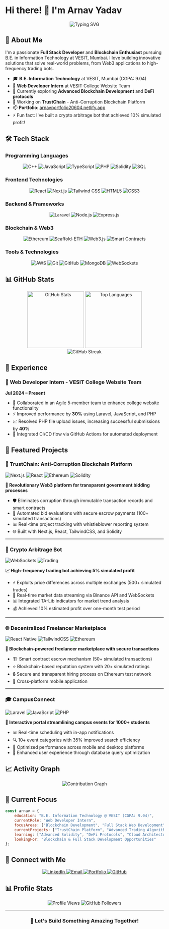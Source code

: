 # Hi there! 👋 I'm Arnav Yadav

<div align="center">
  <img src="https://readme-typing-svg.demolab.com?font=Fira+Code&size=30&duration=3000&pause=1000&color=36BCF7&center=true&vCenter=true&width=700&lines=Full+Stack+Web+Developer;Blockchain+Enthusiast;B.E.+Information+Technology;Problem+Solver;Always+Learning!" alt="Typing SVG" />
</div>

## 🚀 About Me

I'm a passionate **Full Stack Developer** and **Blockchain Enthusiast** pursuing B.E. in Information Technology at VESIT, Mumbai. I love building innovative solutions that solve real-world problems, from Web3 applications to high-frequency trading bots.

- 🎓 **B.E. Information Technology** at VESIT, Mumbai (CGPA: 9.04)
- 💼 **Web Developer Intern** at VESIT College Website Team
- 🌱 Currently exploring **Advanced Blockchain Development** and **DeFi protocols**
- 🔭 Working on **TrustChain** - Anti-Corruption Blockchain Platform
- 📫 **Portfolio**: [arnavportfolio20604.netlify.app](https://arnavportfolio20604.netlify.app/)
- ⚡ Fun fact: I've built a crypto arbitrage bot that achieved 10% simulated profit!

## 🛠️ Tech Stack

### Programming Languages
<div align="center">
  <img src="https://img.shields.io/badge/C++-00599C?style=for-the-badge&logo=c%2B%2B&logoColor=white" alt="C++" />
  <img src="https://img.shields.io/badge/JavaScript-F7DF1E?style=for-the-badge&logo=javascript&logoColor=black" alt="JavaScript" />
  <img src="https://img.shields.io/badge/TypeScript-007ACC?style=for-the-badge&logo=typescript&logoColor=white" alt="TypeScript" />

  <img src="https://img.shields.io/badge/PHP-777BB4?style=for-the-badge&logo=php&logoColor=white" alt="PHP" />
  <img src="https://img.shields.io/badge/Solidity-363636?style=for-the-badge&logo=solidity&logoColor=white" alt="Solidity" />
  <img src="https://img.shields.io/badge/SQL-4479A1?style=for-the-badge&logo=postgresql&logoColor=white" alt="SQL" />
</div>

### Frontend Technologies
<div align="center">
  <img src="https://img.shields.io/badge/React-20232A?style=for-the-badge&logo=react&logoColor=61DAFB" alt="React" />
  <img src="https://img.shields.io/badge/Next.js-000000?style=for-the-badge&logo=nextdotjs&logoColor=white" alt="Next.js" />
  <img src="https://img.shields.io/badge/Tailwind_CSS-38B2AC?style=for-the-badge&logo=tailwind-css&logoColor=white" alt="Tailwind CSS" />
  <img src="https://img.shields.io/badge/HTML5-E34F26?style=for-the-badge&logo=html5&logoColor=white" alt="HTML5" />
  <img src="https://img.shields.io/badge/CSS3-1572B6?style=for-the-badge&logo=css3&logoColor=white" alt="CSS3" />
</div>

### Backend & Frameworks
<div align="center">
  <img src="https://img.shields.io/badge/Laravel-FF2D20?style=for-the-badge&logo=laravel&logoColor=white" alt="Laravel" />
  <img src="https://img.shields.io/badge/Node.js-43853D?style=for-the-badge&logo=node.js&logoColor=white" alt="Node.js" />
  <img src="https://img.shields.io/badge/Express.js-404D59?style=for-the-badge&logo=express&logoColor=white" alt="Express.js" />
</div>

### Blockchain & Web3
<div align="center">
  <img src="https://img.shields.io/badge/Ethereum-3C3C3D?style=for-the-badge&logo=ethereum&logoColor=white" alt="Ethereum" />
  <img src="https://img.shields.io/badge/Scaffold_ETH-FF6B6B?style=for-the-badge&logo=ethereum&logoColor=white" alt="Scaffold-ETH" />
  <img src="https://img.shields.io/badge/Web3.js-F16822?style=for-the-badge&logo=web3.js&logoColor=white" alt="Web3.js" />
  <img src="https://img.shields.io/badge/Smart_Contracts-363636?style=for-the-badge&logo=ethereum&logoColor=white" alt="Smart Contracts" />
</div>

### Tools & Technologies
<div align="center">
  <img src="https://img.shields.io/badge/AWS-232F3E?style=for-the-badge&logo=amazon-aws&logoColor=white" alt="AWS" />

  <img src="https://img.shields.io/badge/Git-F05032?style=for-the-badge&logo=git&logoColor=white" alt="Git" />
  <img src="https://img.shields.io/badge/GitHub-100000?style=for-the-badge&logo=github&logoColor=white" alt="GitHub" />
  <img src="https://img.shields.io/badge/MongoDB-4EA94B?style=for-the-badge&logo=mongodb&logoColor=white" alt="MongoDB" />
  <img src="https://img.shields.io/badge/WebSockets-010101?style=for-the-badge&logo=socket.io&logoColor=white" alt="WebSockets" />
</div>

## 📊 GitHub Stats

<div align="center">
  <img height="180em" src="https://github-readme-stats.vercel.app/api?username=xyzarnav&show_icons=true&theme=tokyonight&include_all_commits=true&count_private=true" alt="GitHub Stats" />
  <img height="180em" src="https://github-readme-stats.vercel.app/api/top-langs/?username=xyzarnav&layout=compact&theme=tokyonight" alt="Top Languages" />
</div>

<div align="center">
  <img src="https://github-readme-streak-stats.herokuapp.com/?user=xyzarnav&theme=tokyonight" alt="GitHub Streak" />
</div>

## 💼 Experience

### 🏢 Web Developer Intern - VESIT College Website Team
**Jul 2024 – Present**
- 🚀 Collaborated in an Agile 5-member team to enhance college website functionality
- ⚡ Improved performance by **30%** using Laravel, JavaScript, and PHP
- 📈 Resolved PHP file upload issues, increasing successful submissions by **40%**
- 🔄 Integrated CI/CD flow via GitHub Actions for automated deployment

## 🌟 Featured Projects

### 🔗 TrustChain: Anti-Corruption Blockchain Platform
![Next.js](https://img.shields.io/badge/Next.js-000000?style=flat-square&logo=nextdotjs&logoColor=white)
![React](https://img.shields.io/badge/React-20232A?style=flat-square&logo=react&logoColor=61DAFB)
![Ethereum](https://img.shields.io/badge/Ethereum-3C3C3D?style=flat-square&logo=ethereum&logoColor=white)
![Solidity](https://img.shields.io/badge/Solidity-363636?style=flat-square&logo=solidity&logoColor=white)

**🎯 Revolutionary Web3 platform for transparent government bidding processes**

- 🛡️ Eliminates corruption through immutable transaction records and smart contracts
- 🔄 Automated bid evaluations with secure escrow payments (100+ simulated transactions)
- 📊 Real-time project tracking with whistleblower reporting system
- 🌐 Built with Next.js, React, TailwindCSS, and Solidity

---

### 🤖 Crypto Arbitrage Bot

![WebSockets](https://img.shields.io/badge/WebSockets-010101?style=flat-square&logo=socket.io&logoColor=white)
![Trading](https://img.shields.io/badge/Trading-FF6B6B?style=flat-square&logo=bitcoin&logoColor=white)

**📈 High-frequency trading bot achieving 5% simulated profit**

- ⚡ Exploits price differences across multiple exchanges (500+ simulated trades)
- 🔄 Real-time market data streaming via Binance API and WebSockets
- 📊 Integrated TA-Lib indicators for market trend analysis
- 💰 Achieved 10% estimated profit over one-month test period

---

### 🌐 Decentralized Freelancer Marketplace
![React Native](https://img.shields.io/badge/React_Native-20232A?style=flat-square&logo=react&logoColor=61DAFB)
![TailwindCSS](https://img.shields.io/badge/Tailwind_CSS-38B2AC?style=flat-square&logo=tailwind-css&logoColor=white)
![Ethereum](https://img.shields.io/badge/Ethereum-3C3C3D?style=flat-square&logo=ethereum&logoColor=white)

**🔐 Blockchain-powered freelancer marketplace with secure transactions**

- 🏗️ Smart contract escrow mechanism (50+ simulated transactions)
- ⭐ Blockchain-based reputation system with 20+ simulated ratings
- 🔒 Secure and transparent hiring process on Ethereum test network
- 📱 Cross-platform mobile application

---

### 🎓 CampusConnect
![Laravel](https://img.shields.io/badge/Laravel-FF2D20?style=flat-square&logo=laravel&logoColor=white)
![JavaScript](https://img.shields.io/badge/JavaScript-F7DF1E?style=flat-square&logo=javascript&logoColor=black)
![PHP](https://img.shields.io/badge/PHP-777BB4?style=flat-square&logo=php&logoColor=white)

**📅 Interactive portal streamlining campus events for 1000+ students**

- 📊 Real-time scheduling with in-app notifications
- 🔍 10+ event categories with 35% improved search efficiency
- 📱 Optimized performance across mobile and desktop platforms
- 🎯 Enhanced user experience through database query optimization

## 📈 Activity Graph
<div align="center">
  <img src="https://github-readme-activity-graph.vercel.app/graph?username=xyzarnav&theme=tokyo-night&bg_color=1a1b27&color=628fdb&line=628fdb&point=628fdb&area=true&hide_border=true" alt="Contribution Graph" />
</div>

## 🎯 Current Focus

```javascript
const arnav = {
    education: "B.E. Information Technology @ VESIT (CGPA: 9.04)",
    currentRole: "Web Developer Intern",
    focusAreas: ["Blockchain Development", "Full Stack Web Development", "DeFi"],
    currentProjects: ["TrustChain Platform", "Advanced Trading Algorithms"],
    learning: ["Advanced Solidity", "DeFi Protocols", "Cloud Architecture"],
    lookingFor: "Blockchain & Full Stack Development Opportunities"
};
```

## 🤝 Connect with Me

<div align="center">
  <a href="https://linkedin.com/in/arnav-yadav-56410329b">
    <img src="https://img.shields.io/badge/LinkedIn-0077B5?style=for-the-badge&logo=linkedin&logoColor=white" alt="LinkedIn" />
  </a>
  <a href="mailto:arnav20604@gmail.com">
    <img src="https://img.shields.io/badge/Email-D14836?style=for-the-badge&logo=gmail&logoColor=white" alt="Email" />
  </a>
  <a href="https://arnavportfolio20604.netlify.app/">
    <img src="https://img.shields.io/badge/Portfolio-FF5722?style=for-the-badge&logo=google-chrome&logoColor=white" alt="Portfolio" />
  </a>
  <a href="https://github.com/xyzarnav">
    <img src="https://img.shields.io/badge/GitHub-100000?style=for-the-badge&logo=github&logoColor=white" alt="GitHub" />
  </a>
</div>

## 📊 Profile Stats
<div align="center">
  <img src="https://komarev.com/ghpvc/?username=xyzarnav&label=Profile%20views&color=0e75b6&style=flat" alt="Profile Views" />
  <img src="https://img.shields.io/github/followers/xyzarnav?label=Followers&style=social" alt="GitHub Followers" />
</div>

---

<div align="center">
  <h3>🚀 Let's Build Something Amazing Together!
